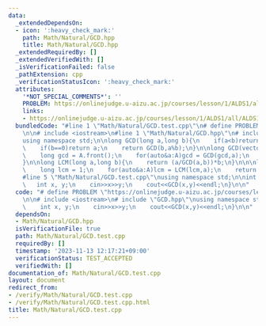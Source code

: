 ```yaml
---
data:
  _extendedDependsOn:
  - icon: ':heavy_check_mark:'
    path: Math/Natural/GCD.hpp
    title: Math/Natural/GCD.hpp
  _extendedRequiredBy: []
  _extendedVerifiedWith: []
  _isVerificationFailed: false
  _pathExtension: cpp
  _verificationStatusIcon: ':heavy_check_mark:'
  attributes:
    '*NOT_SPECIAL_COMMENTS*': ''
    PROBLEM: https://onlinejudge.u-aizu.ac.jp/courses/lesson/1/ALDS1/all/ALDS1_1_B
    links:
    - https://onlinejudge.u-aizu.ac.jp/courses/lesson/1/ALDS1/all/ALDS1_1_B
  bundledCode: "#line 1 \"Math/Natural/GCD.test.cpp\"\n# define PROBLEM \"https://onlinejudge.u-aizu.ac.jp/courses/lesson/1/ALDS1/all/ALDS1_1_B\"\
    \n\n# include <iostream>\n#line 1 \"Math/Natural/GCD.hpp\"\n# include <vector>\n\
    using namespace std;\n\nlong GCD(long a,long b){\n    if(a<b)return GCD(b,a);\n\
    \    if(b==0)return a;\n    return GCD(b,a%b);\n}\n\nlong GCD(vector<long>&A){\n\
    \    long gcd = A.front();\n    for(auto&a:A)gcd = GCD(gcd,a);\n    return gcd;\n\
    }\n\nlong LCM(long a,long b){\n    return (a/GCD(a,b))*b;\n}\n\n\nlong LCM(vector<long>&A){\n\
    \    long lcm = 1;\n    for(auto&a:A)lcm = LCM(lcm,a);\n    return lcm;\n}\n\n\
    #line 5 \"Math/Natural/GCD.test.cpp\"\nusing namespace std;\n\nint main(){\n \
    \   int x, y;\n    cin>>x>>y;\n    cout<<GCD(x,y)<<endl;\n}\n\n"
  code: "# define PROBLEM \"https://onlinejudge.u-aizu.ac.jp/courses/lesson/1/ALDS1/all/ALDS1_1_B\"\
    \n\n# include <iostream>\n# include \"GCD.hpp\"\nusing namespace std;\n\nint main(){\n\
    \    int x, y;\n    cin>>x>>y;\n    cout<<GCD(x,y)<<endl;\n}\n\n"
  dependsOn:
  - Math/Natural/GCD.hpp
  isVerificationFile: true
  path: Math/Natural/GCD.test.cpp
  requiredBy: []
  timestamp: '2023-11-13 12:17:21+09:00'
  verificationStatus: TEST_ACCEPTED
  verifiedWith: []
documentation_of: Math/Natural/GCD.test.cpp
layout: document
redirect_from:
- /verify/Math/Natural/GCD.test.cpp
- /verify/Math/Natural/GCD.test.cpp.html
title: Math/Natural/GCD.test.cpp
---
```

